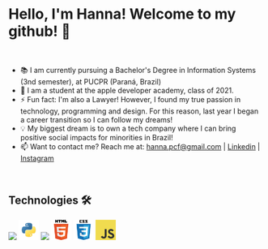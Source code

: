 # Hello, I'm Hanna! Welcome to my github! 🚀
<code><br></code>

- 📚 I am currently pursuing a Bachelor's Degree in Information Systems (3nd semester), at PUCPR (Paraná, Brazil)
- 🍎 I am a student at the apple developer academy, class of 2021.
- ⚡ Fun fact: I'm also a Lawyer! However, I found my true passion in technology, programming and design. For this reason, last year I began a career transition so I can follow my dreams!
- 💡 My biggest dream is to own a tech company where I can bring positive social impacts for minorities in Brazil!
- 📫 Want to contact me? Reach me at: hanna.pcf@gmail.com | [Linkedin](https://www.linkedin.com/in/hannapcf/) | [Instagram](https://www.instagram.com/hanna.dev.br/?hl=pt-br)

<code><br></code>
## Technologies 🛠

<code><img height="40" src="https://ideias.avancadas.info/images/Apple-Swift.png"></code> <code><img height="40" src="https://raw.githubusercontent.com/github/explore/80688e429a7d4ef2fca1e82350fe8e3517d3494d/topics/python/python.png"></code> <code><img height="40" src="https://repository-images.githubusercontent.com/279694747/5c199580-c879-11ea-8b65-010ac1121902"></code> <code><img height="40" src="https://raw.githubusercontent.com/github/explore/80688e429a7d4ef2fca1e82350fe8e3517d3494d/topics/html/html.png"></code> <code><img height="40" src="https://raw.githubusercontent.com/github/explore/80688e429a7d4ef2fca1e82350fe8e3517d3494d/topics/css/css.png"></code> <code><img height="40" src="https://raw.githubusercontent.com/github/explore/80688e429a7d4ef2fca1e82350fe8e3517d3494d/topics/javascript/javascript.png"></code>
